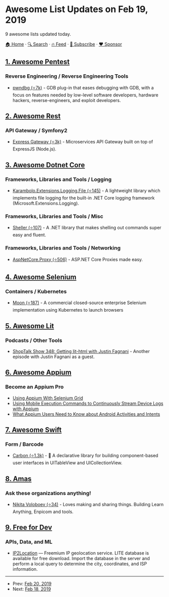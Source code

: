 # Awesome List Updates on Feb 19, 2019

9 awesome lists updated today.

[🏠 Home](/README.md) · [🔍 Search](https://www.trackawesomelist.com/search/) · [🔥 Feed](https://www.trackawesomelist.com/rss.xml) · [📮 Subscribe](https://trackawesomelist.us17.list-manage.com/subscribe?u=d2f0117aa829c83a63ec63c2f&id=36a103854c) · [❤️  Sponsor](https://github.com/sponsors/theowenyoung)



## [1. Awesome Pentest](/content/enaqx/awesome-pentest/README.md)

### Reverse Engineering / Reverse Engineering Tools

*   [pwndbg (⭐7k)](https://github.com/pwndbg/pwndbg) - GDB plug-in that eases debugging with GDB, with a focus on features needed by low-level software developers, hardware hackers, reverse-engineers, and exploit developers.

## [2. Awesome Rest](/content/marmelab/awesome-rest/README.md)

### API Gateway / Symfony2

*   [Express Gateway (⭐3k)](https://github.com/ExpressGateway/express-gateway) - Microservices API Gateway built on top of ExpressJS (Node.js).

## [3. Awesome Dotnet Core](/content/thangchung/awesome-dotnet-core/README.md)

### Frameworks, Libraries and Tools / Logging

*   [Karambolo.Extensions.Logging.File (⭐145)](https://github.com/adams85/filelogger) - A lightweight library which implements file logging for the built-in .NET Core logging framework (Microsoft.Extensions.Logging).

### Frameworks, Libraries and Tools / Misc

*   [Sheller (⭐107)](https://github.com/twitchax/Sheller) - A .NET library that makes shelling out commands super easy and fluent.

### Frameworks, Libraries and Tools / Networking

*   [AspNetCore.Proxy (⭐506)](https://github.com/twitchax/AspNetCore.Proxy) - ASP.NET Core Proxies made easy.

## [4. Awesome Selenium](/content/christian-bromann/awesome-selenium/README.md)

### Containers / Kubernetes

*   [Moon (⭐187)](https://github.com/aerokube/moon) - A commercial closed-source enterprise Selenium implementation using Kubernetes to launch browsers

## [5. Awesome Lit](/content/web-padawan/awesome-lit/README.md)

### Podcasts / Other Tools

*   [ShopTalk Show 348: Getting lit-html with Justin Fagnani](https://shoptalkshow.com/episodes/348/) - Another episode with Justin Fagnani as a guest.

## [6. Awesome Appium](/content/SrinivasanTarget/awesome-appium/README.md)

### Become an Appium Pro

*   [Using Appium With Selenium Grid](https://appiumpro.com/editions/54)
*   [Using Mobile Execution Commands to Continuously Stream Device Logs with Appium](https://appiumpro.com/editions/55)
*   [What Appium Users Need to Know about Android Activities and Intents](https://appiumpro.com/editions/56)

## [7. Awesome Swift](/content/matteocrippa/awesome-swift/README.md)

### Form / Barcode

*   [Carbon (⭐1.3k)](https://github.com/ra1028/Carbon) - 🚴 A declarative library for building component-based user interfaces in UITableView and UICollectionView.

## [8. Amas](/content/sindresorhus/amas/README.md)

### Ask these organizations anything!

*   [Nikita Voloboev (⭐34)](https://github.com/nikitavoloboev/ama) - Loves making and sharing things. Building Learn Anything, Enpicom and tools.

## [9. Free for Dev](/content/ripienaar/free-for-dev/README.md)

### APIs, Data, and ML

*   [IP2Location](https://www.ip2location.com) — Freemium IP geolocation service. LITE database is available for free download. Import the database in the server and perform a local query to determine the city, coordinates, and ISP information.

---

- Prev: [Feb 20, 2019](/content/2019/02/20/README.md)
- Next: [Feb 18, 2019](/content/2019/02/18/README.md)